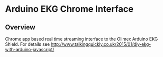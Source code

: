 # Arduino EKG Chrome Interface

## Overview

Chrome app based real time streaming interface to the Olimex Arduino EKG Shield. For details see <http://www.talkingquickly.co.uk/2015/01/diy-ekg-with-arduino-javascript/>

